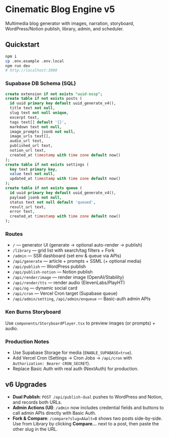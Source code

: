 # Cinematic Blog Engine v5

Multimedia blog generator with images, narration, storyboard, WordPress/Notion publish, library, admin, and scheduler.

## Quickstart
```bash
npm i
cp .env.example .env.local
npm run dev
# http://localhost:3000
```

### Supabase DB Schema (SQL)
```sql
create extension if not exists "uuid-ossp";
create table if not exists posts (
  id uuid primary key default uuid_generate_v4(),
  title text not null,
  slug text not null unique,
  excerpt text,
  tags text[] default '{}',
  markdown text not null,
  image_prompts jsonb not null,
  image_urls text[],
  audio_url text,
  published_url text,
  notion_url text,
  created_at timestamp with time zone default now()
);
create table if not exists settings (
  key text primary key,
  value text not null,
  updated_at timestamp with time zone default now()
);
create table if not exists queue (
  id uuid primary key default uuid_generate_v4(),
  payload jsonb not null,
  status text not null default 'queued',
  result_url text,
  error text,
  created_at timestamp with time zone default now()
);
```

### Routes
- `/` — generator UI (generate → optional auto-render → publish)
- `/library` — grid list with search/tag filters + Fork
- `/admin` — SSR dashboard (set env & queue via APIs)
- `/api/generate` — article + prompts + SSML (+ optional media)
- `/api/publish` — WordPress publish
- `/api/publish-notion` — Notion publish
- `/api/render/image` — render image (OpenAI/Stability)
- `/api/render/tts` — render audio (ElevenLabs/PlayHT)
- `/api/og` — dynamic social card
- `/api/cron` — Vercel Cron target (Supabase queue)
- `/api/admin/setting`, `/api/admin/enqueue` — Basic-auth admin APIs

### Ken Burns Storyboard
Use `components/StoryboardPlayer.tsx` to preview images (or prompts) + audio.

### Production Notes
- Use Supabase Storage for media (`ENABLE_SUPABASE=true`).
- Add Vercel Cron (Settings → Cron Jobs → `/api/cron` with `Authorization: Bearer CRON_SECRET`).
- Replace Basic Auth with real auth (NextAuth) for production.


## v6 Upgrades
- **Dual Publish**: `POST /api/publish-dual` pushes to WordPress and Notion, and records both URLs.
- **Admin Actions (UI)**: `/admin` now includes credential fields and buttons to call admin APIs directly with Basic Auth.
- **Fork & Compare**: `/compare?slug=A&alt=B` shows two posts side-by-side. Use from Library by clicking **Compare…** next to a post, then paste the other slug in the URL.

